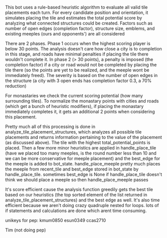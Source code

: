 This bot uses a rule-based heuristic algorithm to evaluate all valid tile placements each turn. For every candidate position and orientation, it simulates placing the tile and estimates the total potential score by analyzing what connected structures could be created. Factors such as number of open edges (completion factor), structure size, emblems, and existing meeples (ours and opponents') are all considered

There are 2 phases. Phase 1 occurs when the highest scoring player is below 30 points. The analysis doesn't care how close a city is to completion in this stage, and roads have minimal penalties if placing the tile there wouldn't complete it. In phase 2 (> 30 points), a penalty is imposed (the completion factor) if a city or road would not be completed by placing the tile there (so the points are yet to be realized, and the meeple wont be immediately freed). The severity is based on the number of open edges in the structure (a city with 3 open ends has completion factor 0.3, a 70% reduction)

For monastaries we check the current scoring potential (how many surrounding tiles). To normalize the monastary points with cities and roads (which get a bunch of heuristic modifiers), if placing the monastary immediately completes it, it gets an additional 2 points when considering this placement. 

Pretty much all of this processing is done in analyze_tile_placement_structures, which analyzes all possible tile placements and returns information pertaining to the value of the placement (as discussed above). The tile with the highest total_potential_points is placed. Then a few more minor heuristics are applied in handle_place_tile (have we placed too many meeples, is the round number less than 10 and we can be more conservative for meeple placement) and the best_edge for the meeple is added to bot_state. handle_place_meeple pretty much places the meeple from recent_tile and best_edge stored in bot_state by handle_place_tile. sometimes best_edge is None if handle_place_tile doesn't think we should place a meeple so then handle_place_meeple passes

It's score efficient cause the analysis function greedily gets the best tile based on our heuristics (the top sorted element of the list returned in analyze_tile_placement_structures) and the best edge as well. It's also time efficient because we aren't doing crazy quadruple nested for loops. lots of if statements and calculations are done which arent time consuming. 

unikeys for pep: 
kmum0850
esun0349
ccas2710

Tim (not doing pep)